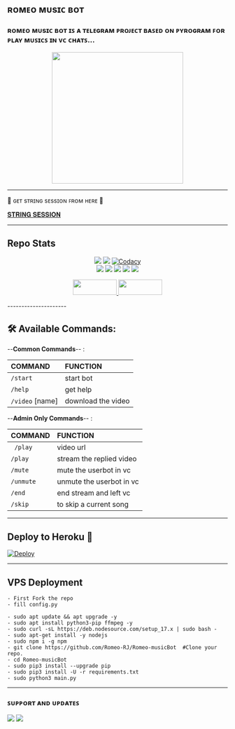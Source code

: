 <h2 align="centre"> ʀᴏᴍᴇᴏ ᴍᴜsɪᴄ ʙᴏᴛ </h2>

### ʀᴏᴍᴇᴏ ᴍᴜsɪᴄ ʙᴏᴛ ɪꜱ ᴀ ᴛᴇʟᴇɢʀᴀᴍ ᴘʀᴏᴊᴇᴄᴛ ʙᴀꜱᴇᴅ ᴏɴ ᴘʏʀᴏɢʀᴀᴍ ꜰᴏʀ ᴘʟᴀʏ ᴍᴜꜱɪᴄꜱ ɪɴ ᴠᴄ ᴄʜᴀᴛꜱ...

<p align="center"><a href="https://t.me/Romeobot_op"><img src="https://telegra.ph/file/046a3e53fc04fa3de84e0.jpg" width="300"></a></p>
<p align="center"> 

---------------------

🔷 ɢᴇᴛ sᴛʀɪɴɢ sᴇssɪᴏɴ ꜰʀᴏᴍ ʜᴇʀᴇ 🔷

[𝐒𝐓𝐑𝐈𝐍𝐆 𝐒𝐄𝐒𝐒𝐈𝐎𝐍](https://t.me/Rjssgbot)

---------------------

## Repo Stats

<p align="center">
   <a href="https://www.python.org/" alt="made-with-python"> <img src="https://img.shields.io/badge/Made%20with-Python-black.svg?style=flat-square&logo=python&logoColor=blue&color=green" /></a>
    <a href="https://github.com/Romeo-RJ/Romeo-musicBot/graphs/commit-activity" alt="Maintenance"> <img src="https://img.shields.io/badge/Maintained%3F-yes-green.svg?style=flat-square" /></a>
    <a href="https://app.codacy.com/gh/Romeo-RJ/Romeo-musicBot/dashboard"> <img src="https://img.shields.io/codacy/grade/a723cb464d5a4d25be3152b5d71de82d?color=green&logo=codacy&style=flat-square" alt="Codacy" /></a><br>
    <a href="https://github.com/Romeo-RJ/Romeo-musicBot"> <img src="https://img.shields.io/github/repo-size/Romeo-RJ/Video-call-bot?color=green&logo=github&logoColor=blue&style=flat-square" /></a>
    <a href="https://github.com/Romeo-RJ/Romeo-musicBot/commits/main"> <img src="https://img.shields.io/github/last-commit/Romeo-RJ/Romeo-musicBot?color=green&logo=github&logoColor=blue&style=flat-square" /></a>
    <a href="https://github.com/Romeo-RJ/Romeo-musicBot/issues"> <img src="https://img.shields.io/github/issues/Romeo-RJ/Romeo-musicBot?color=green&logo=github&logoColor=blue&style=flat-square" /></a>
    <a href="https://github.com/Romeo-RJ/Romeo-musicBot/network/members"> <img src="https://img.shields.io/github/forks/Romeo-RJ/Romeo-musicBot?color=green&logo=github&logoColor=blue&style=flat-square" /></a>  
    <a href="https://github.com/Romeo-RJ/Romeo-musicBot/network/members"> <img src="https://img.shields.io/github/stars/Romeo-RJ/Romeo-musicBot?color=green&logo=github&logoColor=blue&style=flat-square" /></a>  
</p>


<p align="center">
  <a href="https://github.com/Romeo-RJ/Romeo-musicBot/fork">
    <img src="https://img.shields.io/github/forks/Romeo-RJ/Romeo-musicBot?color=dark&label=FORK&logo=github&style=plastic"width="100" height="35"> 
  </a>
  <a href="https://github.com/youtubeslgeekshow/Video-call-bot/stars">
    <img src="https://img.shields.io/github/stars/Romeo-RJ/Romeo-musicBot?color=dark&label=STARS&logo=github&style=plastic"width="100" height="35">
  </a>
</p>    
---------------------

## 🛠 Available Commands:

 --**Common Commands**-- :

COMMAND | FUNCTION 
:--- | :---
`/start` | start bot
`/help`| get help
`/video` [name] | download the video

 --**Admin Only Commands**-- :

COMMAND | FUNCTION
:--- | :---
` /play` | video url
`/play`| stream the replied video
`/mute` | mute the userbot in vc
`/unmute` | unmute the userbot in vc
`/end`| end stream and left vc
`/skip`| to skip a current song

---------------------

##  Deploy to Heroku  🤝

[![Deploy](https://www.herokucdn.com/deploy/button.svg)](https://heroku.com/deploy?template=https://github.com/Romeo-RJ/Romeo-musicBot)

---------------------

## VPS Deployment
```
- First Fork the repo
- fill config.py

- sudo apt update && apt upgrade -y 
- sudo apt install python3-pip ffmpeg -y
- sudo curl -sL https://deb.nodesource.com/setup_17.x | sudo bash -
- sudo apt-get install -y nodejs
- sudo npm i -g npm
- git clone https://github.com/Romeo-RJ/Romeo-musicBot  #Clone your repo.
- cd Romeo-musicBot
- sudo pip3 install --upgrade pip
- sudo pip3 install -U -r requirements.txt
- sudo python3 main.py
```
 
---------------------
### ꜱᴜᴘᴘᴏʀᴛ ᴀɴᴅ ᴜᴘᴅᴀᴛᴇꜱ
<a href="https://t.me/RomeoBot_op"><img src="https://img.shields.io/badge/Join-Group%20Support-black.svg?style=for-the-badge&logo=Telegram"></a> <a href="https://t.me/Romeo_op"><img src="https://img.shields.io/badge/Join-Updates%20Channel-black.svg?style=for-the-badge&logo=Telegram"></a>
